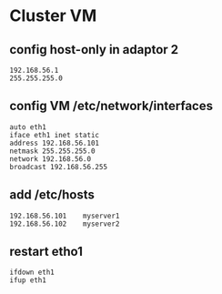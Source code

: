 # Cluster VM
## config host-only in adaptor 2 
```
192.168.56.1
255.255.255.0
```

## config VM /etc/network/interfaces
```
auto eth1
iface eth1 inet static
address 192.168.56.101
netmask 255.255.255.0
network 192.168.56.0
broadcast 192.168.56.255
```

## add /etc/hosts
```
192.168.56.101    myserver1
192.168.56.102    myserver2
```

## restart etho1
```
ifdown eth1
ifup eth1
```
